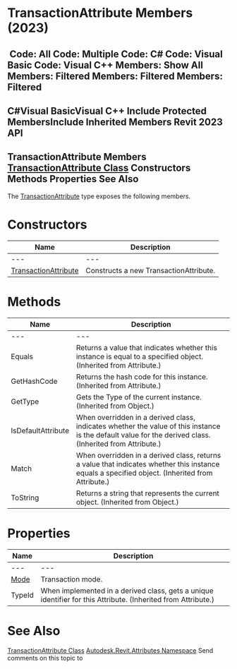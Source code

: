 # TransactionAttribute Members (2023)

﻿
 Code: All Code: Multiple Code: C# Code: Visual Basic Code: Visual C++  Members: Show All Members: Filtered Members: Filtered Members: Filtered   
---  
C#Visual BasicVisual C++
Include Protected MembersInclude Inherited Members
Revit 2023 API  
---  
TransactionAttribute Members  
[TransactionAttribute Class](fac3d5df-fa90-b901-70d2-c94615b28303.md "TransactionAttribute Class") Constructors Methods Properties See Also  
---  
The [TransactionAttribute](fac3d5df-fa90-b901-70d2-c94615b28303.md "TransactionAttribute Class") type exposes the following members.
# Constructors
| Name | Description |
| --- | --- |
| --- | --- | --- |
| [TransactionAttribute](1db73de1-cb03-d0dc-41f9-0f4f0efb7b97.md "TransactionAttribute Constructor") | Constructs a new TransactionAttribute. |

# Methods
| Name | Description |
| --- | --- |
| --- | --- | --- |
| Equals | Returns a value that indicates whether this instance is equal to a specified object. (Inherited from Attribute.) |
| GetHashCode | Returns the hash code for this instance. (Inherited from Attribute.) |
| GetType | Gets the Type of the current instance. (Inherited from Object.) |
| IsDefaultAttribute | When overridden in a derived class, indicates whether the value of this instance is the default value for the derived class. (Inherited from Attribute.) |
| Match | When overridden in a derived class, returns a value that indicates whether this instance equals a specified object. (Inherited from Attribute.) |
| ToString | Returns a string that represents the current object. (Inherited from Object.) |

# Properties
| Name | Description |
| --- | --- |
| --- | --- | --- |
| [Mode](1c7b2027-914a-b7e2-dd45-68573902b2e0.md "Mode Property") | Transaction mode. |
| TypeId | When implemented in a derived class, gets a unique identifier for this Attribute. (Inherited from Attribute.) |

# See Also
[TransactionAttribute Class](fac3d5df-fa90-b901-70d2-c94615b28303.md "TransactionAttribute Class")
[Autodesk.Revit.Attributes Namespace](59587eb2-4714-707c-9ec9-766e70658df7.md "Autodesk.Revit.Attributes Namespace")
Send comments on this topic to 